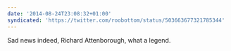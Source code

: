 ```yaml
---
date: '2014-08-24T23:08:32+01:00'
syndicated: 'https://twitter.com/roobottom/status/503663677321785344'
---
```

Sad news indeed, Richard Attenborough, what a legend.
